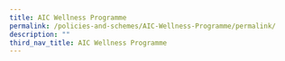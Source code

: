 ```yaml
---
title: AIC Wellness Programme
permalink: /policies-and-schemes/AIC-Wellness-Programme/permalink/
description: ""
third_nav_title: AIC Wellness Programme
---
```

